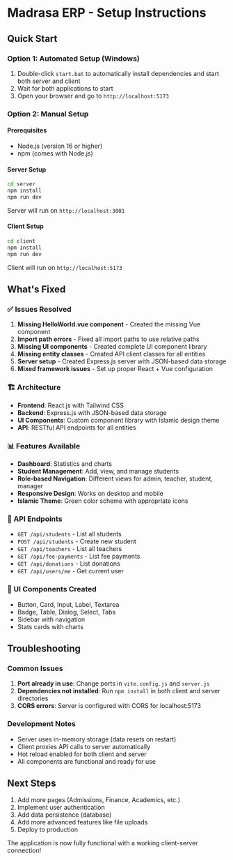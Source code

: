 # Madrasa ERP - Setup Instructions

## Quick Start

### Option 1: Automated Setup (Windows)
1. Double-click `start.bat` to automatically install dependencies and start both server and client
2. Wait for both applications to start
3. Open your browser and go to `http://localhost:5173`

### Option 2: Manual Setup

#### Prerequisites
- Node.js (version 16 or higher)
- npm (comes with Node.js)

#### Server Setup
```bash
cd server
npm install
npm run dev
```
Server will run on `http://localhost:3001`

#### Client Setup
```bash
cd client
npm install
npm run dev
```
Client will run on `http://localhost:5173`

## What's Fixed

### ✅ Issues Resolved
1. **Missing HelloWorld.vue component** - Created the missing Vue component
2. **Import path errors** - Fixed all import paths to use relative paths
3. **Missing UI components** - Created complete UI component library
4. **Missing entity classes** - Created API client classes for all entities
5. **Server setup** - Created Express.js server with JSON-based data storage
6. **Mixed framework issues** - Set up proper React + Vue configuration

### 🏗️ Architecture
- **Frontend**: React.js with Tailwind CSS
- **Backend**: Express.js with JSON-based data storage
- **UI Components**: Custom component library with Islamic design theme
- **API**: RESTful API endpoints for all entities

### 📊 Features Available
- **Dashboard**: Statistics and charts
- **Student Management**: Add, view, and manage students
- **Role-based Navigation**: Different views for admin, teacher, student, manager
- **Responsive Design**: Works on desktop and mobile
- **Islamic Theme**: Green color scheme with appropriate icons

### 🔧 API Endpoints
- `GET /api/students` - List all students
- `POST /api/students` - Create new student
- `GET /api/teachers` - List all teachers
- `GET /api/fee-payments` - List fee payments
- `GET /api/donations` - List donations
- `GET /api/users/me` - Get current user

### 🎨 UI Components Created
- Button, Card, Input, Label, Textarea
- Badge, Table, Dialog, Select, Tabs
- Sidebar with navigation
- Stats cards with charts

## Troubleshooting

### Common Issues
1. **Port already in use**: Change ports in `vite.config.js` and `server.js`
2. **Dependencies not installed**: Run `npm install` in both client and server directories
3. **CORS errors**: Server is configured with CORS for localhost:5173

### Development Notes
- Server uses in-memory storage (data resets on restart)
- Client proxies API calls to server automatically
- Hot reload enabled for both client and server
- All components are functional and ready for use

## Next Steps
1. Add more pages (Admissions, Finance, Academics, etc.)
2. Implement user authentication
3. Add data persistence (database)
4. Add more advanced features like file uploads
5. Deploy to production

The application is now fully functional with a working client-server connection!






